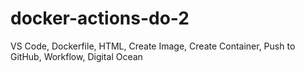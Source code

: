 # docker-actions-do-2
VS Code, Dockerfile, HTML, Create Image, Create Container, Push to GitHub, Workflow, Digital Ocean 
